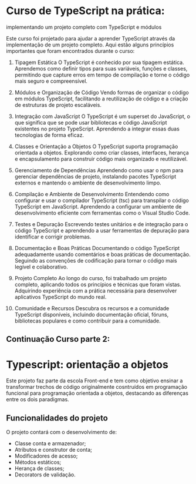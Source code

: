 # Curso de TypeScript na prática:

implementando um projeto completo com TypeScript e módulos

Este curso foi projetado para ajudar a aprender TypeScript através da implementação de um projeto completo. Aqui estão alguns princípios importantes que foram encontrados durante o curso:

1. Tipagem Estática
O TypeScript é conhecido por sua tipagem estática. Aprendemos como definir tipos para suas variáveis, funções e classes, permitindo que capture erros em tempo de compilação e torne o código mais seguro e compreensível.

2. Módulos e Organização de Código
Vendo formas de organizar o código em módulos TypeScript, facilitando a reutilização de código e a criação de estruturas de projeto escaláveis.

3. Integração com JavaScript
O TypeScript é um superset do JavaScript, o que significa que se pode usar bibliotecas e código JavaScript existentes no projeto TypeScript. Aprendendo a integrar essas duas tecnologias de forma eficaz.

4. Classes e Orientação a Objetos
O TypeScript suporta programação orientada a objetos. Explorando como criar classes, interfaces, herança e encapsulamento para construir código mais organizado e reutilizável.

5. Gerenciamento de Dependências
Aprendendo como usar o npm para gerenciar dependências de projeto, instalando pacotes TypeScript externos e mantendo o ambiente de desenvolvimento limpo.

6. Compilação e Ambiente de Desenvolvimento
Entendendo como configurar e usar o compilador TypeScript (tsc) para transpilar o código TypeScript em JavaScript. Aprendendo a configurar um ambiente de desenvolvimento eficiente com ferramentas como o Visual Studio Code.

7. Testes e Depuração
Escrevendo testes unitários e de integração para o código TypeScript e aprendendo a usar ferramentas de depuração para identificar e corrigir problemas.

8. Documentação e Boas Práticas
Documentando o código TypeScript adequadamente usando comentários e boas práticas de documentação. Seguindo as convenções de codificação para tornar o código mais legível e colaborativo.

9. Projeto Completo
Ao longo do curso, foi trabalhado um projeto completo, aplicando todos os princípios e técnicas que foram vistas. Adquirindo  experiência com a prática necessária para desenvolver aplicativos TypeScript do mundo real.

10. Comunidade e Recursos
Descubra os recursos e a comunidade TypeScript disponíveis, incluindo documentação oficial, fóruns, bibliotecas populares e como contribuir para a comunidade.

## Continuação Curso parte 2:

# Typescript: orientação a objetos

Este projeto faz parte da escola Front-end e tem como objetivo ensinar a transformar trechos de código originalmente cosntruídos em programação funcional para programação orientada a objetos, destacando as diferenças entre os dois paradigmas.

## Funcionalidades do projeto

O projeto contará com o desenvolvimento de:

- Classe conta e armazenador;
- Atributos e construtor de conta;
- Modificadores de acesso;
- Métodos estáticos;
- Herança de classes;
- Decorators de validação.